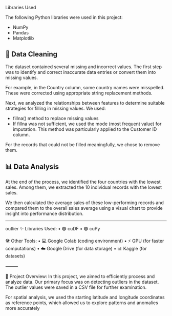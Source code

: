 Libraries Used

The following Python libraries were used in this project:

- NumPy  
- Pandas  
- Matplotlib  

## 🧹 Data Cleaning

The dataset contained several missing and incorrect values. The first step was to identify and correct inaccurate data entries or convert them into missing values.

For example, in the Country column, some country names were misspelled. These were corrected using appropriate string replacement methods.

Next, we analyzed the relationships between features to determine suitable strategies for filling in missing values. We used:

- fillna() method to replace missing values
- If fillna was not sufficient, we used the mode (most frequent value) for imputation. This method was particularly applied to the Customer ID column.

For the records that could not be filled meaningfully, we chose to remove them.

## 📊 Data Analysis

At the end of the process, we identified the four countries with the lowest sales. Among them, we extracted the 10 individual records with the lowest sales.

We then calculated the average sales of these low-performing records and compared them to the overall sales average using a visual chart to provide insight into performance distribution.

-----------
outlier
✨ Libraries Used:
• 🟢 cuDF
• 🟢 cuPy

🛠 Other Tools:
• 💻 Google Colab (coding environment)
• ⚡ GPU (for faster computations)
• ☁️ Google Drive (for data storage)
• 📊 Kaggle (for datasets)

⸻

📌 Project Overview:
In this project, we aimed to efficiently process and analyze data. Our primary focus was on detecting outliers in the dataset. The outlier values were saved in a CSV file for further examination.

For spatial analysis, we used the starting latitude and longitude coordinates as reference points, which allowed us to explore patterns and anomalies more accurately
